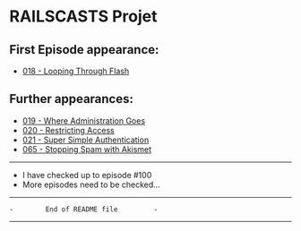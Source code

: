 # RAILSCASTS Projet

## First Episode appearance:

* [018 - Looping Through Flash][ep018]

## Further appearances:

* [019 - Where Administration Goes][ep019]
* [020 - Restricting Access][ep020]
* [021 - Super Simple Authentication][ep021]
* [065 - Stopping Spam with Akismet][ep065]

---

* I have checked up to episode #100
* More episodes need to be checked...

---

    -        End of README file         -

---

[ep018]: http://railscasts.com/episodes/18-looping-through-flash "Looping Through Flash"
[ep019]: http://railscasts.com/episodes/19-where-administration-goes "Where Administration Goes"
[ep020]: http://railscasts.com/episodes/20-restricting-access "Restricting Access"
[ep021]: http://railscasts.com/episodes/21-super-simple-authentication "Super Simple Authentication"
[ep065]: http://railscasts.com/episodes/65-stopping-spam-with-akismet "Stopping Spam with Akismet"
